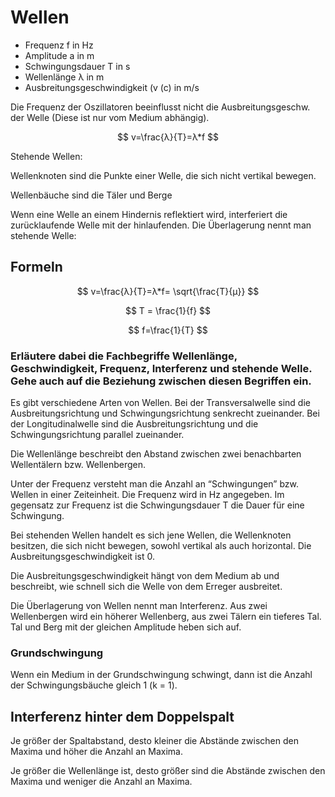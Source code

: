 # Wellen

- Frequenz f in Hz
- Amplitude a in m
- Schwingungsdauer T in s
- Wellenlänge λ in m
- Ausbreitungsgeschwindigkeit (v (c) in m/s

Die Frequenz der Oszillatoren beeinflusst nicht die Ausbreitungsgeschw. der Welle (Diese ist nur vom Medium abhängig).

$$
v=\frac{λ}{T}=λ*f
$$

Stehende Wellen:

Wellenknoten sind die Punkte einer Welle, die sich nicht vertikal bewegen.

Wellenbäuche sind die Täler und Berge

Wenn eine Welle an einem Hindernis reflektiert wird, interferiert die zurücklaufende Welle mit der hinlaufenden. Die Überlagerung nennt man stehende Welle:

## Formeln

$$
v=\frac{λ}{T}=λ*f= \sqrt{\frac{T}{µ}}
$$

$$
T = \frac{1}{f}
$$

$$
f=\frac{1}{T}
$$

### Erläutere dabei die Fachbegriffe Wellenlänge, Geschwindigkeit, Frequenz, Interferenz und stehende Welle. Gehe auch auf die Beziehung zwischen diesen Begriffen ein.

Es gibt verschiedene Arten von Wellen. Bei der Transversalwelle sind die Ausbreitungsrichtung und Schwingungsrichtung senkrecht zueinander. Bei der Longitudinalwelle sind die Ausbreitungsrichtung und die Schwingungsrichtung parallel zueinander.

Die Wellenlänge beschreibt den Abstand zwischen zwei benachbarten Wellentälern bzw. Wellenbergen.

Unter der Frequenz versteht man die Anzahl an “Schwingungen” bzw. Wellen in einer Zeiteinheit. Die Frequenz wird in Hz angegeben. Im gegensatz zur Frequenz ist die Schwingungsdauer T die Dauer für eine Schwingung.

Bei stehenden Wellen handelt es sich jene Wellen, die Wellenknoten besitzen, die sich nicht bewegen, sowohl vertikal als auch horizontal. Die Ausbreitungsgeschwindigkeit ist 0.

Die Ausbreitungsgeschwindigkeit hängt von dem Medium ab und beschreibt, wie schnell sich die Welle von dem Erreger ausbreitet.

Die Überlagerung von Wellen nennt man Interferenz. Aus zwei Wellenbergen wird ein höherer Wellenberg, aus zwei Tälern ein tieferes Tal. Tal und Berg mit der gleichen Amplitude heben sich auf.

### Grundschwingung

Wenn ein Medium in der Grundschwingung schwingt, dann ist die Anzahl der Schwingungsbäuche gleich 1 (k = 1).

## Interferenz hinter dem Doppelspalt

Je größer der Spaltabstand, desto kleiner die Abstände zwischen den Maxima und höher die Anzahl an Maxima.

Je größer die Wellenlänge ist, desto größer sind die Abstände zwischen den Maxima und weniger die Anzahl an Maxima.